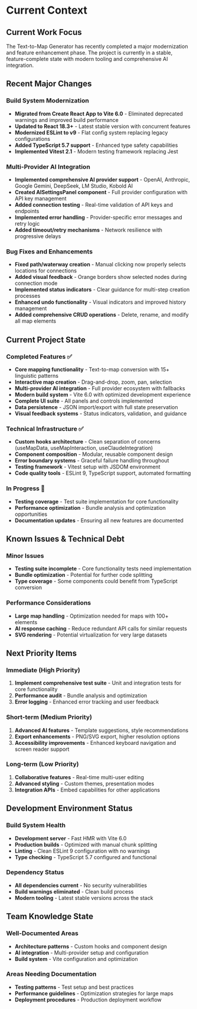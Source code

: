 # Current Context

## Current Work Focus

The Text-to-Map Generator has recently completed a major modernization and feature enhancement phase. The project is currently in a stable, feature-complete state with modern tooling and comprehensive AI integration.

## Recent Major Changes

### Build System Modernization
- **Migrated from Create React App to Vite 6.0** - Eliminated deprecated warnings and improved build performance
- **Updated to React 18.3+** - Latest stable version with concurrent features
- **Modernized ESLint to v9** - Flat config system replacing legacy configurations
- **Added TypeScript 5.7 support** - Enhanced type safety capabilities
- **Implemented Vitest 2.1** - Modern testing framework replacing Jest

### Multi-Provider AI Integration
- **Implemented comprehensive AI provider support** - OpenAI, Anthropic, Google Gemini, DeepSeek, LM Studio, Kobold AI
- **Created AISettingsPanel component** - Full provider configuration with API key management
- **Added connection testing** - Real-time validation of API keys and endpoints
- **Implemented error handling** - Provider-specific error messages and retry logic
- **Added timeout/retry mechanisms** - Network resilience with progressive delays

### Bug Fixes and Enhancements
- **Fixed path/waterway creation** - Manual clicking now properly selects locations for connections
- **Added visual feedback** - Orange borders show selected nodes during connection mode
- **Implemented status indicators** - Clear guidance for multi-step creation processes
- **Enhanced undo functionality** - Visual indicators and improved history management
- **Added comprehensive CRUD operations** - Delete, rename, and modify all map elements

## Current Project State

### Completed Features ✅
- **Core mapping functionality** - Text-to-map conversion with 15+ linguistic patterns
- **Interactive map creation** - Drag-and-drop, zoom, pan, selection
- **Multi-provider AI integration** - Full provider ecosystem with fallbacks
- **Modern build system** - Vite 6.0 with optimized development experience
- **Complete UI suite** - All panels and controls implemented
- **Data persistence** - JSON import/export with full state preservation
- **Visual feedback systems** - Status indicators, validation, and guidance

### Technical Infrastructure ✅
- **Custom hooks architecture** - Clean separation of concerns (useMapData, useMapInteraction, useClaudeIntegration)
- **Component composition** - Modular, reusable component design
- **Error boundary systems** - Graceful failure handling throughout
- **Testing framework** - Vitest setup with JSDOM environment
- **Code quality tools** - ESLint 9, TypeScript support, automated formatting

### In Progress 🔄
- **Testing coverage** - Test suite implementation for core functionality
- **Performance optimization** - Bundle analysis and optimization opportunities
- **Documentation updates** - Ensuring all new features are documented

## Known Issues & Technical Debt

### Minor Issues
- **Testing suite incomplete** - Core functionality tests need implementation
- **Bundle optimization** - Potential for further code splitting
- **Type coverage** - Some components could benefit from TypeScript conversion

### Performance Considerations
- **Large map handling** - Optimization needed for maps with 100+ elements
- **AI response caching** - Reduce redundant API calls for similar requests
- **SVG rendering** - Potential virtualization for very large datasets

## Next Priority Items

### Immediate (High Priority)
1. **Implement comprehensive test suite** - Unit and integration tests for core functionality
2. **Performance audit** - Bundle analysis and optimization
3. **Error logging** - Enhanced error tracking and user feedback

### Short-term (Medium Priority)
1. **Advanced AI features** - Template suggestions, style recommendations
2. **Export enhancements** - PNG/SVG export, higher resolution options
3. **Accessibility improvements** - Enhanced keyboard navigation and screen reader support

### Long-term (Low Priority)
1. **Collaborative features** - Real-time multi-user editing
2. **Advanced styling** - Custom themes, presentation modes
3. **Integration APIs** - Embed capabilities for other applications

## Development Environment Status

### Build System Health
- **Development server** - Fast HMR with Vite 6.0
- **Production builds** - Optimized with manual chunk splitting
- **Linting** - Clean ESLint 9 configuration with no warnings
- **Type checking** - TypeScript 5.7 configured and functional

### Dependency Status
- **All dependencies current** - No security vulnerabilities
- **Build warnings eliminated** - Clean build process
- **Modern tooling** - Latest stable versions across the stack

## Team Knowledge State

### Well-Documented Areas
- **Architecture patterns** - Custom hooks and component design
- **AI integration** - Multi-provider setup and configuration
- **Build system** - Vite configuration and optimization

### Areas Needing Documentation
- **Testing patterns** - Test setup and best practices
- **Performance guidelines** - Optimization strategies for large maps
- **Deployment procedures** - Production deployment workflow